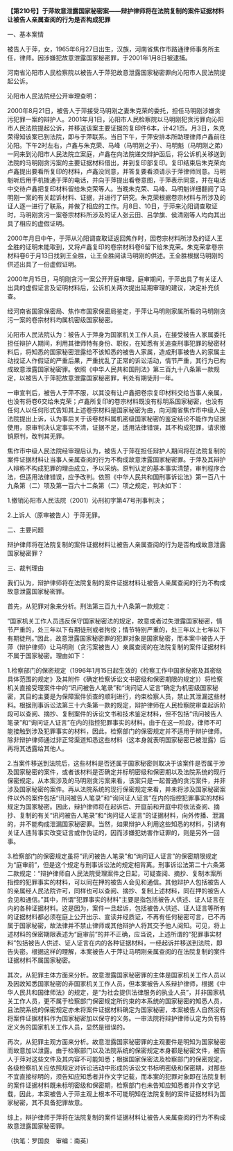 **【第210号】于萍故意泄露国家秘密案——辩护律师将在法院复制的案件证据材料让被告人亲属查阅的行为是否构成犯罪**

一、基本案情

被告人于萍，女，1965年6月27日出生，汉族，河南省焦作市路通律师事务所主任，律师。因涉嫌犯故意泄露国家秘密罪，于2001年1月8日被逮捕。

河南省沁阳市人民检察院以被告人于萍犯故意泄露国家秘密罪向沁阳市人民法院提起公诉。

沁阳市人民法院经公开审理查明：

2000年8月21日，被告人于萍接受马明刚之妻朱克荣的委托，担任马明刚涉嫌贪污犯罪一案的辩护人。2001年月1日，沁阳市人民检察院以马明刚犯贪污罪向沁阳市人民法院提起公诉，并移送该案主要证据的复印件6本，计421页。月3日，朱克荣得知该案已到法院，即与于萍联系。当日下午，于萍安排本所助理律师卢鑫前往沁阳。下午2时左右，卢鑫与朱克荣、马峰（马明刚之子）、马明魁（马明刚之弟）一同来到沁阳市人民法院立案庭，卢鑫在向法院递交辩护函后，将公诉机关移送到法院的马明刚贪污案的主要证据材料借出，并到复印部复印。复印结束后朱克荣向卢鑫提出要看所复印的材料，卢鑫没同意，并答复要看须请示于萍律师同意。马明魁听后用手机拨通于萍的电话，并向于萍提出看卷意图，于萍表示同意，并在电话中交待卢鑫把复印材料留给朱克荣等人。当晚朱克荣、马峰、马明魁详细翻阅了马明刚一案的有关起诉材料、证据，并进行了研究。朱克荣根据卷宗材料与所涉及的证人逐一进行了联系，并做了相应的工作。月8日、10日，于萍来沁阳调查取证时，马明刚贪污一案卷宗材料所涉及的证人张云田、吕学旗、侯清刚等人均向其出具了相应的虚假证明。

2000年月日中午，于萍从沁阳调查取证返回焦作时，因卷宗材料所涉及的证人王全胜的证明未能取到，又将卢鑫复印的卷宗材料卷6留下给朱克荣。朱克荣拿卷宗材料卷6于月13日找到王全胜，让王全胜阅读马明刚的供述。王全胜根据马明刚的供述出具了一份虚假证明。

2000年月15日，马明刚贪污一案公开开庭审理，庭审期间，于萍出具了有关证人出具的虚假证言及证明材料后，公诉机关两次提出延期审理的建议，决定补充侦查。

经河南省国家保密局、焦作市国家保密局鉴定，于萍让马明刚家属所看的马明刚贪污一案的卷宗材料均属机密级国家秘密。

沁阳市人民法院认为：被告人于萍身为国家机关工作人员，在接受被告人家属委托担任辩护人期间，利用其律师特有身份、职权，在知悉有关追查刑事犯罪的秘密材料后，将知悉的国家秘密泄露给不该知悉的被告人家属，造成刑事被告人的家属主动找证人作假证的严重后果，严重扰乱了正常的诉讼活动，情节严重，其行为已构成故意泄露国家秘密罪。依照《中华人民共和国刑法》第三百九十八条第一款规定，以被告人于萍犯故意泄露国家秘密罪，判处有期徒刑一年。

一审宣判后，被告人于萍不服，以其没有让卢鑫把卷宗复印材料交给当事人亲属，也没有将卷6交给朱克荣；卢鑫所复印的卷宗材料既没有标明系国家秘密，也没有任何人以任何形式告知其上述卷宗材料是国家秘密为由，向河南省焦作市中级人民法院提出上诉，认为事后关于该卷材料属机密级国家秘密的鉴定结论不能作为证据使用，原审判决认定事实不清，证据不足，适用法律错误，其不构成犯罪，请求撤销原判，改判其无罪。

焦作市中级人民法院经审理后认为，被告人于萍在担任辩护人期间将在法院复制的案件证据材料让当事人亲属查阅的行为不构成故意泄露国家秘密罪。于萍及其辩护人辩称不构成犯罪的理由成立，予以采纳。原判认定的基本事实清楚，审判程序合法，但适用法律错误，应予改判。依照《中华人民共和国刑事诉讼法》第一百八十九条第（二）项及第一百六十二条第（二）项之规定，判决如下：

1.撤销沁阳市人民法院（2001）沁刑初字第47号刑事判决；

2.上诉人（原审被告人）于萍无罪。

二、主要问题

辩护律师将在法院复制的案件证据材料让被告人亲属查阅的行为是否构成故意泄露国家秘密罪？

三、裁判理由

我们认为，辩护律师将在法院复制的案件证据材料让被告人亲属查阅的行为不构成故意泄露国家秘密罪。

首先，从犯罪对象来分析。刑法第三百九十八条第一款规定：

“国家机关工作人员违反保守国家秘密法的规定，故意或者过失泄露国家秘密，情节严重的，处三年以下有期徒刑或者拘役；情节特别严重的，处三年以上七年以下有期徒刑。”因此，故意泄露国家秘密罪的犯罪对象是国家秘密，而本案中被告人于萍（辩护律师）让马明刚（贪污案被告人）亲属查阅的在法院复制的案件证据材料不属于国家秘密。理由如下：

1.检察部门的保密规定（1996年1月15日起生效的《检察工作中国家秘密及其密级具体范围的规定》及其附件《确定检察诉讼文书密级和保密期限的规定》）将检察机关直接受理案件中的“讯问被告人笔录”和“询问证人证言”确定为机密级国家秘密，其目的主要是为保障案件侦查的顺利进行，约束检察人员，禁止其泄漏这些材料。根据刑事诉讼法第三十六条第一款的规定，辩护律师在人民检察院审查起诉阶段可以查阅、摘抄、复制案件的诉讼文书和技术鉴定材料，但不包括“讯问被告人笔录”和“询问证人证言”在内的指控犯罪事实的材料。由于在这一阶段，律师不可能接触到涉及犯罪事实的材料，因此，检察部门的保密规定并不适用于辩护律师。除非辩护律师通过非正常渠道知悉这些材料（这本身就表明国家秘密已被泄露）后再将其透露给其他人。

2.当案件移送到法院后，这些材料是否还属于国家秘密则取决于该案件是否属于涉及国家秘密的案件，或者该材料是否确定并标明密级和保密期以及法院系统的现行保密规定。从本案涉及的马明刚贪污案来看，该案只是一起普通的贪污案件，并非涉及国家秘密的案件。再从法院系统的现行保密规定来看，并未将涉及国家秘密案件以外的案件包括“讯问被告人笔录”和“询问证人证言”在内的指控犯罪事实的材料规定为国家秘密。因此，辩护律师将在起诉后、开庭前和开庭中将依法查阅、摘抄、复制的有关“讯问被告人笔录”和“询问证人证言”的证据材料，向外传播、泄漏的，并不能构成泄漏国家秘密罪。当然，如果辩护人利用这些知悉的材料，引诱有关证人违背事实改变证言或作伪证的，因而涉嫌犯妨害作证罪的，则是另外一回事。

3.检察部门的保密规定虽将“讯问被告人笔录”和“询问证人证言”的保密期限规定为“庭审前”，但是这个规定与刑事诉讼法的规定相背离。刑事诉讼法第二十六条第二款规定：“辩护律师自人民法院受理案件之日起，可疑查阅、摘抄、复制本案所指控的犯罪事实的材料，可以同在押的被告人会见和通信。其他辩护人包括被告人的亲属经人民法院许可，同样也可以查阅、摘抄、复制上述材料，同在押的被告人会见和通信。”其中，所谓“犯罪事实的材料”主要是指包括被告人供述、证人证言在内的各种证据材料。这是因为，案件一旦起诉，包括被告人供述、证人证言等所有的证据材料都必须在庭上公开出示、宣读并经质证，不再有任何秘密可言，已不再属于国家秘密，故法律并不禁止律师或其他辩护人将其交予他人阅知。可见，将上述材料的保密期限表述为“庭审前”的并不正确，应当说，上述所谓的“犯罪事实材料”包括被告人供述、证人证言在内的各种证据材料，一经起诉并移送到法院，即告失密。根据这样的理解，本案被告人于萍让马明刚亲属查阅的在法院复制的案件证据材料不属国家秘密。

其次，从犯罪主体方面来分析。故意泄露国家秘密罪的主体是国家机关工作人员以及因故知悉国家秘密的非国家机关工作人员，但本案被告人系辩护律师，根据《中华人民共和国律师法》的规定，是“为社会提供法律服务的执业人员”，并非国家机关工作人员，更不属于检察部门保密规定所约束的本系统的国家秘密的知悉人员，且法院系统的保密规定亦未将案件证据材料确定为国家秘密，本案被告人自然没有将案件证据材料作为国家秘密加以保守的义务。一审法院将辩护律师认定为负有特定义务的国家机关工作人员，显然是错误的。

再次，从犯罪主观方面来分析。故意泄露国家秘密罪的主观要件是明知为国家秘密而故意加以泄露。由于检察部门以及法院系统的保密规定本身都是秘密文件，被告人于萍对这些文件及其内容不可能知悉；根据国家保密法及检察部门的保密规定，各级检察机关应依照规定对诉讼活动中形成的诉讼文书标明密级和保密期，对那些不宜直接标明的，须告知应知悉者并作文字记载，而本案的犯罪对象即在法院复制的案件证据材料既未标明密级和保密期，检察部门也未告知应知悉者并作文字记载，因此，本案被告人于萍主观上根本不可能明知在法院复制的案件证据材料为国家秘密，其不具备犯罪故意。

综上，辩护律师于萍将在法院复制的案件证据材料让被告人亲属查阅的行为不构成故意泄露国家秘密罪。

（执笔：罗国良　审编：南英）